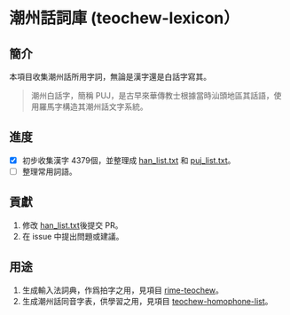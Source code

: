 # 潮州話詞庫 (teochew-lexicon）

## 簡介

本項目收集潮州話所用字詞，無論是漢字還是白話字寫其。

> 潮州白話字，簡稱 PUJ，是古早來華傳教士根據當時汕頭地區其話語，使用羅馬字構造其潮州話文字系統。

## 進度

- [x] 初步收集漢字 4379個，並整理成 [han_list.txt](han_list.txt) 和 [puj_list.txt](puj_list.txt)。
- [ ] 整理常用詞語。

## 貢獻

1. 修改 [han_list.txt](han_list.txt)後提交 PR。
2. 在 issue 中提出問題或建議。

## 用途

1. 生成輸入法詞典，作爲拍字之用，見項目 [rime-teochew](https://github.com/hokkien-writing/rime-teochew)。
2. 生成潮州話同音字表，供學習之用，見項目 [teochew-homophone-list](https://github.com/hokkien-writing/teochew-homophone-list)。
